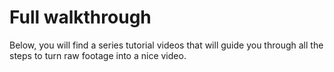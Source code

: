 # Full walkthrough
Below, you will find a series tutorial videos that will guide you through all the steps to turn raw footage into a nice video.
